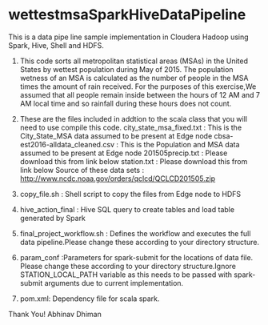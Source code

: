 # wettestmsaSparkHiveDataPipeline
This is a data pipe line sample implementation in Cloudera Hadoop using Spark, Hive, Shell and HDFS.

1) This code sorts all metropolitan statistical areas (MSAs) in the United States by wettest population during May of 2015. The population wetness of an MSA is calculated as the number of people in the MSA times the amount of rain received. For the purposes of this exercise,We  assumed that all people remain inside between the hours of 12 AM and 7 AM local time and so rainfall during these hours does not count. 

2) These are the files included in addtion to the scala class that you will need to use compile this code. 
 city_state_msa_fixed.txt : This is the City_State_MSA data assumed to be present at Edge node
 cbsa-est2016-alldata_cleaned.csv : This is the Population and MSA data assumed to be present at Edge node
 201505precip.txt : Please download this from link below
 station.txt : Please download this from link below
 Source of these data sets :  http://www.ncdc.noaa.gov/orders/qclcd/QCLCD201505.zip	

3) copy_file.sh : Shell script to copy the files from Edge node to HDFS
4) hive_action_final : Hive SQL query to create tables and load table generated by Spark
5) final_project_workflow.sh : Defines the workflow and executes the full data pipeline.Please change these according to your directory structure.
6) param_conf :Parameters for spark-submit for the locations of data file. Please change these according to your directory structure.Ignore STATION_LOCAL_PATH variable as this needs to be passed with spark-submit arguments due to current implementation.
7) pom.xml: Dependency file for scala spark.

 Thank You! 
 Abhinav Dhiman

